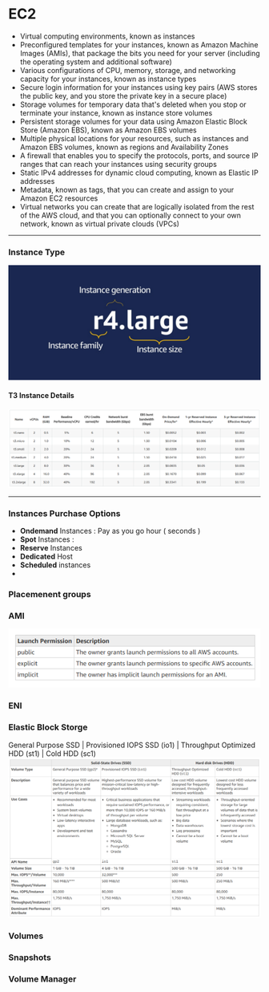 # EC2

- Virtual computing environments, known as instances
- Preconfigured templates for your instances, known as Amazon Machine Images (AMIs), that package the bits you need for your server (including the operating system and additional software)
- Various configurations of CPU, memory, storage, and networking capacity for your instances, known as instance types
- Secure login information for your instances using key pairs (AWS stores the public key, and you store the private key in a secure place)
- Storage volumes for temporary data that's deleted when you stop or terminate your instance, known as instance store volumes
- Persistent storage volumes for your data using Amazon Elastic Block Store (Amazon EBS), known as Amazon EBS volumes
- Multiple physical locations for your resources, such as instances and Amazon EBS volumes, known as regions and Availability Zones
- A firewall that enables you to specify the protocols, ports, and source IP ranges that can reach your instances using security groups
- Static IPv4 addresses for dynamic cloud computing, known as Elastic IP addresses
- Metadata, known as tags, that you can create and assign to your Amazon EC2 resources
- Virtual networks you can create that are logically isolated from the rest of the AWS cloud, and that you can optionally connect to your own network, known as virtual private clouds (VPCs)

---

### Instance Type

![Screenshot](instance-type.png)

#### T3 Instance Details

![Screenshot](t3-instance.png)

---

### Instances Purchase Options

- **Ondemand** Instances : Pay as you go hour ( seconds )
- **Spot** Instances :
- **Reserve** Instances
- **Dedicated** Host
- **Scheduled** instances
-

### Placemenent groups

### AMI

![Screenshot](ami-cat.png)

### ENI

### Elastic Block Storge

General Purpose SSD | Provisioned IOPS SSD (io1) | Throughput Optimized HDD (st1) | Cold HDD (sc1)
![Screenshot](ebs-matrix.png)

### Volumes

### Snapshots

### Volume Manager

###
